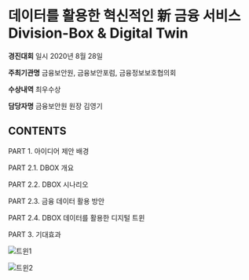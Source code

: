 # 데이터를 활용한 혁신적인 新 금융 서비스 Division-Box & Digital Twin

**경진대회** 일시 2020년 8월 28일

**주최기관명** 금융보안원, 금융보안포럼, 금융정보보호협의회

**수상내역** 최우수상 

**담당자명** 금융보안원 원장 김영기

## CONTENTS
PART 1. 아이디어 제안 배경

PART 2.1. DBOX 개요

PART 2.2. DBOX 시나리오

PART 2.3. 금융 데이터 활용 방안

PART 2.4. DBOX 데이터를 활용한 디지털 트윈

PART 3. 기대효과



![트윈1](https://user-images.githubusercontent.com/45071833/102363656-f46aa080-3ff8-11eb-99a7-2b5bd3748ab3.JPG)

![트윈2](https://user-images.githubusercontent.com/45071833/102363874-3693e200-3ff9-11eb-88c0-85d049b0a2dd.JPG)


